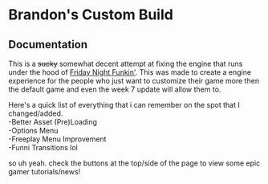 # Brandon's Custom Build
## Documentation  
  
This is a ~~sucky~~ somewhat decent attempt at fixing the engine that runs under the hood of [Friday Night Funkin'](https://github.com/ninjamuffin99/funkin). This was made to create a engine experience for the people who just want to customize their game more then the default game and even the week 7 update will allow them to.  
  
Here's a quick list of everything that i can remember on the spot that I changed/added.  
-Better Asset (Pre)Loading  
-Options Menu  
-Freeplay Menu Improvement  
-Funni Transitions lol  
  
so uh yeah. check the buttons at the top/side of the page to view some epic gamer tutorials/news!
